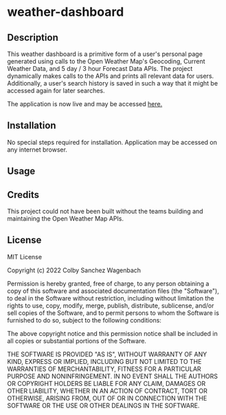 # weather-dashboard

## Description

This weather dashboard is a primitive form of a user's personal page generated using calls to the Open Weather Map's Geocoding, Current Weather Data, and  5 day / 3 hour Forecast Data APIs. The project dynamically makes calls to the APIs and prints all relevant data for users. Additionally, a user's search history is saved in such a way that it might be accessed again for later searches. 

The application is now live and may be accessed [here.](https://csanchezwagenbach.github.io/weather-dashboard/)

## Installation

No special steps required for installation. Application may be accessed on any internet browser.

## Usage

## Credits

This project could not have been built without the teams building and maintaining the Open Weather Map APIs.

## License

MIT License

Copyright (c) 2022 Colby Sanchez Wagenbach

Permission is hereby granted, free of charge, to any person obtaining a copy
of this software and associated documentation files (the "Software"), to deal
in the Software without restriction, including without limitation the rights
to use, copy, modify, merge, publish, distribute, sublicense, and/or sell
copies of the Software, and to permit persons to whom the Software is
furnished to do so, subject to the following conditions:

The above copyright notice and this permission notice shall be included in all
copies or substantial portions of the Software.

THE SOFTWARE IS PROVIDED "AS IS", WITHOUT WARRANTY OF ANY KIND, EXPRESS OR
IMPLIED, INCLUDING BUT NOT LIMITED TO THE WARRANTIES OF MERCHANTABILITY,
FITNESS FOR A PARTICULAR PURPOSE AND NONINFRINGEMENT. IN NO EVENT SHALL THE
AUTHORS OR COPYRIGHT HOLDERS BE LIABLE FOR ANY CLAIM, DAMAGES OR OTHER
LIABILITY, WHETHER IN AN ACTION OF CONTRACT, TORT OR OTHERWISE, ARISING FROM,
OUT OF OR IN CONNECTION WITH THE SOFTWARE OR THE USE OR OTHER DEALINGS IN THE
SOFTWARE.
